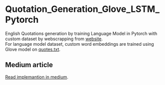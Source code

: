 # Quotation_Generation_Glove_LSTM_Pytorch

English Quotations generation by training Language Model in Pytorch with custom dataset by webscrapping from [website](http://www.wiseoldsayings.com').
<br>
For language model dataset, custom word embeddings are trained using Glove model on [quotes.txt](https://github.com/santhalakshminarayana/Quotation_Generation_Glove_LSTM_Pytorch/blob/master/quotes.txt).

## Medium article
[Read implemantion in medium](https://medium.com/towards-artificial-intelligence/quotes-generation-for-social-media-with-web-scrapping-glove-embeddings-training-and-lstm-in-e07c03491f15?source=---------2------------------).
